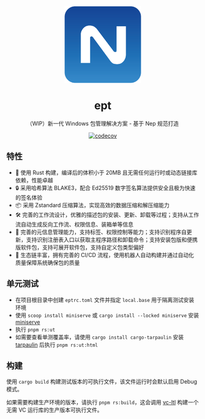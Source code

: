 <div align="center">
  <a href="https://ept.edgeless.top" target="_blank">
    <img alt="Nep Logo" width="200" src="logo/nep.png"/>
  </a>
</div>
<div align="center">
  <h1>ept</h1>
</div>

<div align="center">

（WIP）新一代 Windows 包管理解决方案 - 基于 Nep 规范打造

[![codecov](https://codecov.io/github/EdgelessPE/ept/graph/badge.svg?token=KF7Z1SSF3Q)](https://codecov.io/github/EdgelessPE/ept)

</div>

## 特性
* 🚀 使用 Rust 构建，编译后的体积小于 20MB 且无需任何运行时或动态链接库依赖，性能卓越
* 🔒 采用哈希算法 BLAKE3，配合 Ed25519 数字签名算法提供安全且极为快速的签名体验
* 📦 采用 Zstandard 压缩算法，实现高效的数据压缩和解压缩能力
* 🛠️ 完善的工作流设计，优雅的描述包的安装、更新、卸载等过程；支持从工作流自动生成反向工作流、权限信息、装箱单等信息
* 📝 完善的元信息管理能力，支持标签、权限控制等能力；支持识别程序自更新，支持识别注册表入口以获取主程序路径和卸载命令；支持安装包版和便携版软件包，支持可展开软件包，支持自定义包类型偏好
* 🤖 生态链丰富，拥有完善的 CI/CD 流程，使用机器人自动构建并通过自动化质量保障系统确保包的质量


## 单元测试
* 在项目根目录中创建 `eptrc.toml` 文件并指定 `local.base` 用于隔离测试安装环境
* 使用 `scoop install miniserve` 或 `cargo install --locked miniserve` 安装 [miniserve](https://github.com/svenstaro/miniserve)
* 执行 `pnpm rs:ut`
* 如需要查看单测覆盖率，请使用 `cargo install cargo-tarpaulin` 安装 [tarpaulin](https://github.com/xd009642/tarpaulin) 后执行 `pnpm rs:ut:html`

## 构建
使用 `cargo build` 构建测试版本的可执行文件，该文件运行时会默认启用 Debug 模式。

如果需要构建生产环境的版本，请执行 `pnpm rs:build`，这会调用 [vc-ltl](https://crates.io/crates/vc-ltl) 构建一个无需 VC 运行库的生产版本可执行文件。
